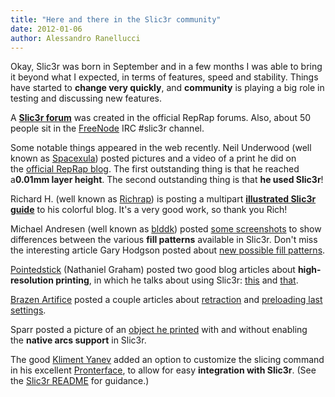 ```yaml
---
title: "Here and there in the Slic3r community"
date: 2012-01-06
author: Alessandro Ranellucci
---
```


Okay, Slic3r was born in September and in a few months I was able to bring it beyond what I expected, in terms of features, speed and stability. Things have started to **change very quickly**, and **community** is playing a big role in testing and discussing new features.

A [**Slic3r forum**](http://forums.reprap.org/list.php?263) was created in the official RepRap forums. Also, about 50 people sit in the [FreeNode](http://webchat.freenode.net/) IRC #slic3r channel.

Some notable things appeared in the web recently. Neil Underwood (well known as [Spacexula](http://repraplogphase.blogspot.com/)) posted pictures and a video of a print he did on the [official RepRap blog](http://blog.reprap.org/2011/12/001-layer-height-on-prusa-mendel.html). The first outstanding thing is that he reached a**0.01mm layer height**. The second outstanding thing is that **he used Slic3r**!

Richard H. (well known as [Richrap](http://richrap.blogspot.com/)) is posting a multipart [**illustrated Slic3r guide**](http://richrap.blogspot.com/2012/01/slic3r-is-nicer-part-1-settings-and.html) to his colorful blog. It's a very good work, so thank you Rich!

Michael Andresen (well known as [blddk](http://captain-slow.dk/)) posted [some screenshots](http://captain-slow.dk/2011/12/29/slic3r-fill-options/http://captain-slow.dk/2011/12/29/slic3r-fill-options/) to show differences between the various **fill patterns** available in Slic3r. Don't miss the interesting article Gary Hodgson posted about [new possible fill patterns](http://garyhodgson.com/reprap/2012/01/thoughts-on-fill-algorithms/).

[Pointedstick](http://techpaladin.com/) (Nathaniel Graham) posted two good blog articles about **high-resolution printing**, in which he talks about using Slic3r: [this](http://techpaladin.com/2011/11/21/getting-all-the-pieces-to-fit-together/) and [that](http://techpaladin.com/2011/12/21/nathaniels-guide-to-high-detail-printing/).

[Brazen Artifice](http://brazenartifice.wordpress.com/) posted a couple articles about [retraction](http://brazenartifice.wordpress.com/2011/12/31/retraction-solution-with-marlin-pronterface-and-slic3r/) and [preloading last settings](http://brazenartifice.wordpress.com/2011/12/05/teaching-slic3r-to-remember-your-settings/).

Sparr posted a picture of an [object he printed](http://blog.freesideatlanta.org/2011/12/reprap-firmware-comparison-smoother.html) with and without enabling the **native arcs support** in Slic3r.

The good [Kliment Yanev](https://github.com/kliment) added an option to customize the slicing command in his excellent [Pronterface](https://github.com/kliment/Printrun), to allow for easy **integration with Slic3r**. (See the [Slic3r README](https://github.com/alexrj/Slic3r/blob/master/README.markdown) for guidance.)
